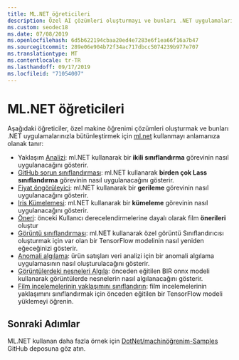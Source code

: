 ```yaml
---
title: ML.NET öğreticileri
description: Özel AI çözümleri oluşturmayı ve bunları .NET uygulamalarınız ile tümleştirmeyi öğrenmek için ML.NET öğreticilerini keşfedebilirsiniz.
ms.custom: seodec18
ms.date: 07/08/2019
ms.openlocfilehash: 6d5b622194cbaa20ed4e7283e6f1ea66f16a7b47
ms.sourcegitcommit: 289e06e904b72f34ac717dbcc5074239b977e707
ms.translationtype: MT
ms.contentlocale: tr-TR
ms.lasthandoff: 09/17/2019
ms.locfileid: "71054007"
---
```

# <a name="mlnet-tutorials"></a>ML.NET öğreticileri 

Aşağıdaki öğreticiler, özel makine öğrenimi çözümleri oluşturmak ve bunları .NET uygulamalarınızla bütünleştirmek için [ml.net](../index.yml) kullanmayı anlamanıza olanak tanır:

- Yaklaşım [Analizi](sentiment-analysis.md): ml.NET kullanarak bir **ikili sınıflandırma** görevinin nasıl uygulanacağını gösterir.
- [GitHub sorun sınıflandırması](github-issue-classification.md): ml.NET kullanarak **birden çok Lass sınıflandırma** görevinin nasıl uygulanacağını gösterir.
- [Fiyat öngörüleyici](taxi-fare.md): ml.NET kullanarak bir **gerileme** görevinin nasıl uygulanacağını gösterir.
- [Iris Kümelemesi](iris-clustering.md): ml.NET kullanarak bir **kümeleme** görevinin nasıl uygulanacağını gösterir.
- [Öneri](movie-recommendation.md): önceki Kullanıcı derecelendirmelerine dayalı olarak film **önerileri** oluştur
- [Görüntü sınıflandırması](image-classification.md): ml.NET kullanarak özel görüntü Sınıflandırıcısı oluşturmak için var olan bir TensorFlow modelinin nasıl yeniden eğeceğinizi gösterir.
- [Anomali algılama](sales-anomaly-detection.md): ürün satışları veri analizi için bir anomali algılama uygulamasının nasıl oluşturulacağını gösterir.
- [Görüntülerdeki nesneleri Algıla](object-detection-onnx.md): önceden eğitilen BIR onnx modeli kullanarak görüntülerde nesnelerin nasıl algılanacağını gösterir.
- [Film incelemelerinin yaklaşımını sınıflandırın](text-classification-tf.md): film incelemelerinin yaklaşımını sınıflandırmak için önceden eğitilen bir TensorFlow modeli yüklemeyi öğrenin.

## <a name="next-steps"></a>Sonraki Adımlar

ML.NET kullanan daha fazla örnek için [DotNet/machinöğrenim-Samples](https://github.com/dotnet/machinelearning-samples) GitHub deposuna göz atın.
